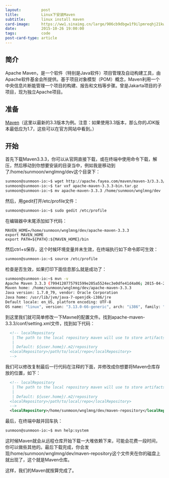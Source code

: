 ```yaml
---
layout:         post
title:          Linux下安装Maven
subtitle:       linux install maven
card-image:     https://ww1.sinaimg.cn/large/906cb9dbgw1f9ilpmreqhj21kw0zk151.jpg
date:           2015-10-26 19:00:00
tags:           code
post-card-type: article
---
```


## 简介

Apache Maven，是一个软件（特别是Java软件）项目管理及自动构建工具，由Apache软件基金会所提供。基于项目对象模型（POM）概念，Maven利用一个中央信息片断能管理一个项目的构建、报告和文档等步骤。曾是Jakarta项目的子项目，现为独立Apache项目。

## 准备

[Maven](http://maven.apache.org)（这里以最新的3.3版本为例。注意：如果使用3.3版本，那么你的JDK版本最低应为1.7，这些可以在官方网站中看到。）

## 开始

首先下载Maven3.3.3，你可以从官网直接下载，或在终端中使用命令下载，解压，然后移动到你想要安装的目录当中，例如我是移动到了/home/sunmoon/wnglmng/dev这个目录下：

```bash
sunmoon@sunmoon-io:~$ wget http://apache.fayea.com/maven/maven-3/3.3.3/binaries/apache-maven-3.3.3-bin.tar.gz
sunmoon@sunmoon-io:~$ tar vxf apache-maven-3.3.3-bin.tar.gz
sunmoon@sunmoon-io:~$ mv apache-maven-3.3.3 /home/sunmoon/wnglmng/dev
```

然后，用gedit打开/etc/profile文件：

```bash
sunmoon@sunmoon-io:~$ sudo gedit /etc/profile
```

在编辑器中末尾添加如下代码：

```
MAVEN_HOME=/home/sunmoon/wnglmng/dev/apache-maven-3.3.3
export MAVEN_HOME
export PATH=${PATH}:${MAVEN_HOME}/bin
```

然后ctrl+s保存，这个时候环境变量并未生效，在终端执行如下命令即可生效：

```bash
sunmoon@sunmoon-io:~$ source /etc/profile
```

检查是否生效，如果打印下面信息那么就是成功了：

```bash
sunmoon@sunmoon-io:~$ mvn -v
Apache Maven 3.3.3 (7994120775791599e205a5524ec3e0dfe41d4a06; 2015-04-22T19:57:37+08:00)
Maven home: /home/sunmoon/wnglmng/dev/apache-maven-3.3.3
Java version: 1.7.0_79, vendor: Oracle Corporation
Java home: /usr/lib/jvm/java-7-openjdk-i386/jre
Default locale: en_US, platform encoding: UTF-8
OS name: "linux", version: "3.13.0-66-generic", arch: "i386", family: "unix"
```

到这里我们就可简单修改一下Mavne的配置文件。找到apache-maven-3.3.3/conf/setting.xml文件，找到如下代码：

```xml
  <!-- localRepository
   | The path to the local repository maven will use to store artifacts.
   |
   | Default: ${user.home}/.m2/repository
  <localRepository>/path/to/local/repo</localRepository>
  -->
```

我们可以修改复制最后一行代码在注释的下面，并修改成你想要将Maven仓库存放的位置，如下：

```xml
  <!-- localRepository
   | The path to the local repository maven will use to store artifacts.
   |
   | Default: ${user.home}/.m2/repository
  <localRepository>/path/to/local/repo</localRepository>
  -->
  <localRepository>/home/sunmoon/wnglmng/dev/maven-repository</localRepository>
```

最后，在终端中敲并回车执：

```bash
sunmoon@sunmoon-io:~$ mvn help:system
```

这时候Maven就会从远程仓库开始下载一大堆依赖下来，可能会花费一段时间，你可以做些其他的。最后下载完成，你会发现/home/sunmoon/wnglmng/dev/maven-repository这个文件夹在你的磁盘上就出现了，这个就是Maven仓库。

这样，我们的Maven就按算完成了。
